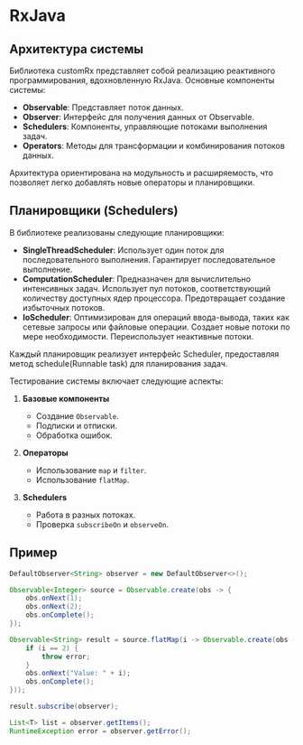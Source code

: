 # RxJava

## Архитектура системы
Библиотека customRx представляет собой реализацию реактивного программирования, вдохновленную RxJava. Основные компоненты системы:

- **Observable**: Представляет поток данных.
- **Observer**: Интерфейс для получения данных от Observable.
- **Schedulers**: Компоненты, управляющие потоками выполнения задач.
- **Operators**: Методы для трансформации и комбинирования потоков данных.

Архитектура ориентирована на модульность и расширяемость, что позволяет легко добавлять новые операторы и планировщики.

## Планировщики (Schedulers)
В библиотеке реализованы следующие планировщики:

- **SingleThreadScheduler**: Использует один поток для последовательного выполнения. Гарантирует последовательное выполнение.
- **ComputationScheduler**: Предназначен для вычислительно интенсивных задач. Использует пул потоков, соответствующий количеству доступных ядер процессора. Предотвращает создание избыточных потоков.
- **IoScheduler**: Оптимизирован для операций ввода-вывода, таких как сетевые запросы или файловые операции. Создает новые потоки по мере необходимости. Переиспользует неактивные потоки.

Каждый планировщик реализует интерфейс Scheduler, предоставляя метод schedule(Runnable task) для планирования задач.

Тестирование системы включает следующие аспекты:

1. **Базовые компоненты**
   - Создание `Observable`.
   - Подписки и отписки.
   - Обработка ошибок.

2. **Операторы**
   - Использование `map` и `filter`.
   - Использование `flatMap`.

3. **Schedulers**
   - Работа в разных потоках.
   - Проверка `subscribeOn` и `observeOn`.

## Пример

```java
DefaultObserver<String> observer = new DefaultObserver<>();

Observable<Integer> source = Observable.create(obs -> {
    obs.onNext(1);
    obs.onNext(2);
    obs.onComplete();
});

Observable<String> result = source.flatMap(i -> Observable.create(obs -> {
    if (i == 2) {
        throw error;
    }
    obs.onNext("Value: " + i);
    obs.onComplete();
}));

result.subscribe(observer);

List<T> list = observer.getItems();
RuntimeException error = observer.getError();
```